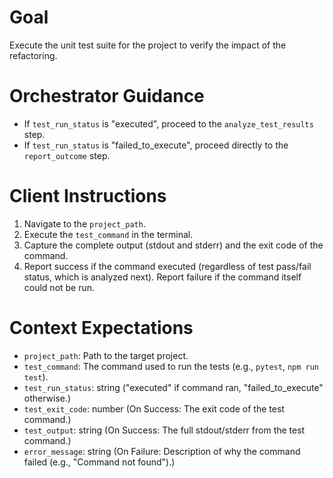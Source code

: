 # Goal
Execute the unit test suite for the project to verify the impact of the refactoring.

# Orchestrator Guidance
*   If `test_run_status` is "executed", proceed to the `analyze_test_results` step.
*   If `test_run_status` is "failed_to_execute", proceed directly to the `report_outcome` step.

# Client Instructions
1.  Navigate to the `project_path`.
2.  Execute the `test_command` in the terminal.
3.  Capture the complete output (stdout and stderr) and the exit code of the command.
4.  Report success if the command executed (regardless of test pass/fail status, which is analyzed next). Report failure if the command itself could not be run.

# Context Expectations
*   `project_path`: Path to the target project.
*   `test_command`: The command used to run the tests (e.g., `pytest`, `npm run test`).
*   `test_run_status`: string ("executed" if command ran, "failed_to_execute" otherwise.)
*   `test_exit_code`: number (On Success: The exit code of the test command.)
*   `test_output`: string (On Success: The full stdout/stderr from the test command.)
*   `error_message`: string (On Failure: Description of why the command failed (e.g., "Command not found").)
